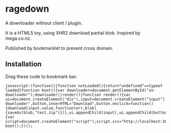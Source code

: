 # ragedown

A downloader without client / plugin.

It is a HTML5 toy, using XHR2 download partial blob. Inspired by mega.co.nz.

Published by bookmarklet to prevent cross domain.

## Installation

Drag these code to bookmark bar:

```
javascript:(function(){function notLoaded(){return"undefined"==typeof loaded}function boot(){var downloader=document.getElementById("ux-downloader");downloader||render()}function render(){var ui=document.createElement("div"),input=document.createElement("input"),button=document.createElement("button");ui.style.position="fixed",ui.style.top=0,ui.style.left=0,ui.id="ux-downloader",button.innerHTML="Download",button.onclick=function(){download(input.value,function(err,blob){saveAs(blob,"test.zip")})},ui.appendChild(input),ui.appendChild(button),document.body.appendChild(ui)}if(notLoaded()){var script=document.createElement("script");script.src="http://localhost:3000/dist/app.min.js",script.onload=boot,document.body.appendChild(script)}else boot();})();
```
